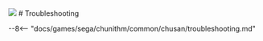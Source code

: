 <img class="header-logo" src="/img/sega/chunithm/new/logo.png">
# Troubleshooting

--8<-- "docs/games/sega/chunithm/common/chusan/troubleshooting.md"

